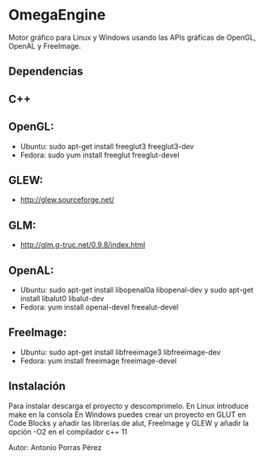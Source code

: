# OmegaEngine

Motor gráfico para Linux y Windows usando las APIs gráficas de OpenGL, OpenAL y FreeImage.

## Dependencias

## C++

## OpenGL:

* Ubuntu: sudo apt-get install freeglut3 freeglut3-dev
* Fedora: sudo yum install freeglut freeglut-devel

## GLEW:

* http://glew.sourceforge.net/

## GLM:

* http://glm.g-truc.net/0.9.8/index.html

## OpenAL:

* Ubuntu: sudo apt-get install libopenal0a libopenal-dev y sudo apt-get install libalut0 libalut-dev
* Fedora: yum install openal-devel freealut-devel

## FreeImage:

* Ubuntu: sudo apt-get install libfreeimage3 libfreeimage-dev
* Fedora: yum install freeimage freeimage-devel


## Instalación
Para instalar descarga el proyecto y descomprimelo.
En Linux introduce make en la consola
En Windows puedes crear un proyecto en GLUT en Code Blocks y añadir las librerías de alut, FreeImage y GLEW y añadir la opción -O2 en el compilador c++ 11

Autor: Antonio Porras Pérez

